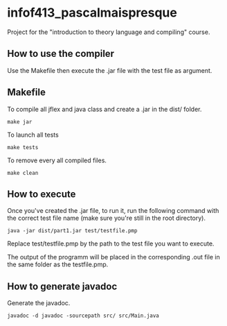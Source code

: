 # infof413_pascalmaispresque

Project for the "introduction to theory language and compiling" course.

## How to use the compiler

Use the Makefile then execute the .jar file with the test file as argument.

## Makefile

 To compile all jflex and java class and create a .jar in the dist/ folder.

 ```shell
make jar
```

To launch all tests

 ```shell
make tests
```

To remove every all compiled files.

 ```shell
make clean
```

## How to execute

Once you've created the .jar file, to run it, run the following command with the correct test file name (make sure you're still in the root directory).

```shell
java -jar dist/part1.jar test/testfile.pmp 
```

Replace test/testfile.pmp by the path to the test file you want to execute.

The output of the programm will be placed in the corresponding .out file in the same folder as the testfile.pmp.

## How to generate javadoc

Generate the javadoc.

```shell
javadoc -d javadoc -sourcepath src/ src/Main.java
```
